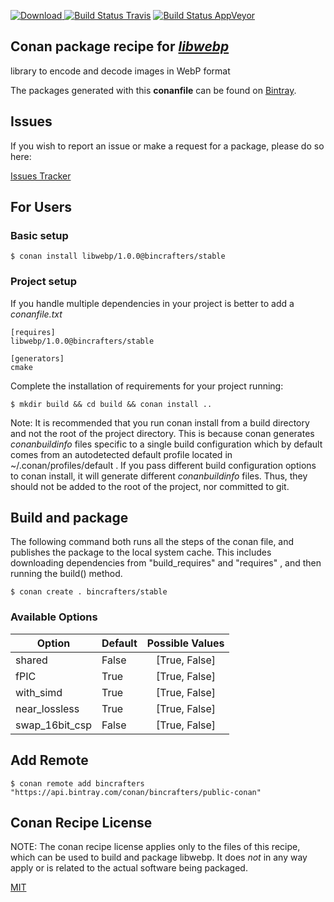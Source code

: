 [![Download](https://api.bintray.com/packages/bincrafters/public-conan/libwebp%3Abincrafters/images/download.svg) ](https://bintray.com/bincrafters/public-conan/libwebp%3Abincrafters/_latestVersion)
[![Build Status Travis](https://travis-ci.com/bincrafters/conan-libwebp.svg?branch=stable%2F1.0.0)](https://travis-ci.com/bincrafters/conan-libwebp)
[![Build Status AppVeyor](https://ci.appveyor.com/api/projects/status/github/bincrafters/conan-libwebp?branch=stable%2F1.0.0&svg=true)](https://ci.appveyor.com/project/bincrafters/conan-libwebp)

## Conan package recipe for [*libwebp*](https://github.com/webmproject/libwebp)

library to encode and decode images in WebP format

The packages generated with this **conanfile** can be found on [Bintray](https://bintray.com/bincrafters/public-conan/libwebp%3Abincrafters).


## Issues

If you wish to report an issue or make a request for a package, please do so here:

[Issues Tracker](https://github.com/bincrafters/community/issues)


## For Users

### Basic setup

    $ conan install libwebp/1.0.0@bincrafters/stable

### Project setup

If you handle multiple dependencies in your project is better to add a *conanfile.txt*

    [requires]
    libwebp/1.0.0@bincrafters/stable

    [generators]
    cmake

Complete the installation of requirements for your project running:

    $ mkdir build && cd build && conan install ..

Note: It is recommended that you run conan install from a build directory and not the root of the project directory.  This is because conan generates *conanbuildinfo* files specific to a single build configuration which by default comes from an autodetected default profile located in ~/.conan/profiles/default .  If you pass different build configuration options to conan install, it will generate different *conanbuildinfo* files.  Thus, they should not be added to the root of the project, nor committed to git.


## Build and package

The following command both runs all the steps of the conan file, and publishes the package to the local system cache.  This includes downloading dependencies from "build_requires" and "requires" , and then running the build() method.

    $ conan create . bincrafters/stable


### Available Options
| Option        | Default | Possible Values  |
| ------------- |:----------------- |:------------:|
| shared      | False |  [True, False] |
| fPIC      | True |  [True, False] |
| with_simd      | True |  [True, False] |
| near_lossless      | True |  [True, False] |
| swap_16bit_csp      | False |  [True, False] |


## Add Remote

    $ conan remote add bincrafters "https://api.bintray.com/conan/bincrafters/public-conan"


## Conan Recipe License

NOTE: The conan recipe license applies only to the files of this recipe, which can be used to build and package libwebp.
It does *not* in any way apply or is related to the actual software being packaged.

[MIT](https://github.com/bincrafters/conan-libwebp/blob/stable/1.0.0/LICENSE.md)
